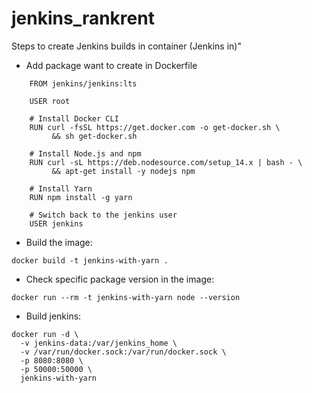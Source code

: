 # jenkins_rankrent

Steps to create Jenkins builds in container (Jenkins in)"
- Add package want to create in Dockerfile
```
	FROM jenkins/jenkins:lts

	USER root

	# Install Docker CLI
	RUN curl -fsSL https://get.docker.com -o get-docker.sh \
   		 && sh get-docker.sh

	# Install Node.js and npm
	RUN curl -sL https://deb.nodesource.com/setup_14.x | bash - \
   		 && apt-get install -y nodejs npm

	# Install Yarn
	RUN npm install -g yarn

	# Switch back to the jenkins user
	USER jenkins
```

- Build the image: 
```
docker build -t jenkins-with-yarn .
```

- Check specific package version in the image: 
```
docker run --rm -t jenkins-with-yarn node --version
```

- Build jenkins: 
```
docker run -d \
  -v jenkins-data:/var/jenkins_home \
  -v /var/run/docker.sock:/var/run/docker.sock \
  -p 8080:8080 \
  -p 50000:50000 \
  jenkins-with-yarn
```
